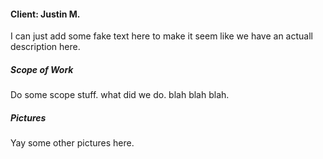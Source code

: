#### Client: Justin M.
I can just add some fake text here to make it seem like we have an actuall description here.

##### Scope of Work
Do some scope stuff. what did we do. blah blah blah.

##### Pictures
Yay some other pictures here.
